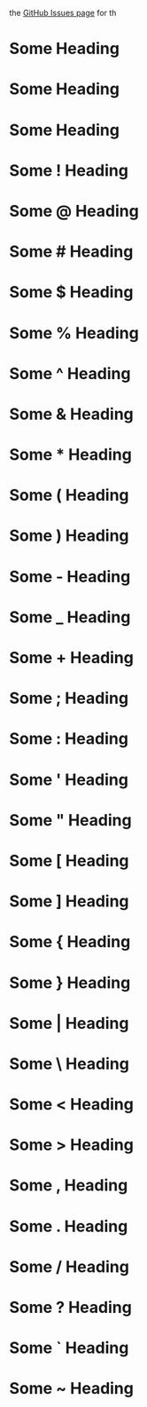 the [GitHub Issues page](../../issues) for th      
# Some  Heading
# Some  Heading
# Some  Heading
# Some ! Heading
# Some @ Heading
# Some # Heading
# Some $ Heading
# Some % Heading
# Some ^ Heading
# Some & Heading
# Some * Heading
# Some ( Heading
# Some ) Heading
# Some - Heading
# Some _ Heading
# Some + Heading
# Some ; Heading
# Some : Heading
# Some ' Heading
# Some " Heading
# Some [ Heading
# Some ] Heading
# Some { Heading
# Some } Heading
# Some | Heading
# Some \ Heading
# Some < Heading
# Some > Heading
# Some , Heading
# Some . Heading
# Some / Heading
# Some ? Heading
# Some ` Heading
# Some ~ Heading
